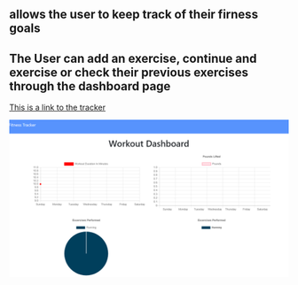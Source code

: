 ## allows the user to keep track of their firness goals
## The User can add an exercise, continue and exercise or check their previous exercises through the dashboard page 

<a href="https://fierce-bayou-97965.herokuapp.com/">This is a link to the tracker</a>

<img src="picofFT.png">